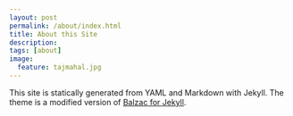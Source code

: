 ```yaml
---
layout: post
permalink: /about/index.html
title: About this Site
description:
tags: [about]
image:
  feature: tajmahal.jpg
---
```


This site is statically generated from YAML and Markdown with Jekyll. The theme is a modified version of [Balzac for Jekyll](https://github.com/ColeTownsend/Balzac-for-Jekyll).
